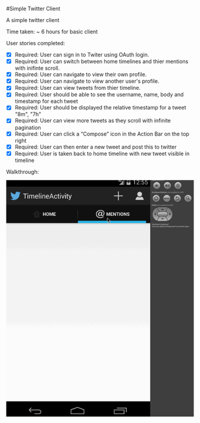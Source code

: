 #Simple Twitter Client

A simple twitter client

Time taken: ~ 6 hours for basic client

User stories completed:

   * [X] Required: User can sign in to Twiter using OAuth login. 
   * [X] Required: User can switch between home timelines and thier mentions with inifinte scroll.
   * [X] Required: User can navigate to view their own profile.
   * [X] Required: User can navigate to view another user's profile.
   * [X] Required: User can view tweets from thier timeline.
   * [X] Required: User should be able to see the username, name, body and timestamp for each tweet
   * [X] Required: User should be displayed the relative timestamp for a tweet "8m", "7h"
   * [X] Required: User can view more tweets as they scroll with infinite pagination
   * [X] Required: User can click a “Compose” icon in the Action Bar on the top right
   * [X] Required: User can then enter a new tweet and post this to twitter
   * [X] Required: User is taken back to home timeline with new tweet visible in timeline

Walkthrough:

![Video Walkthrough](simple-twitter2.gif)
